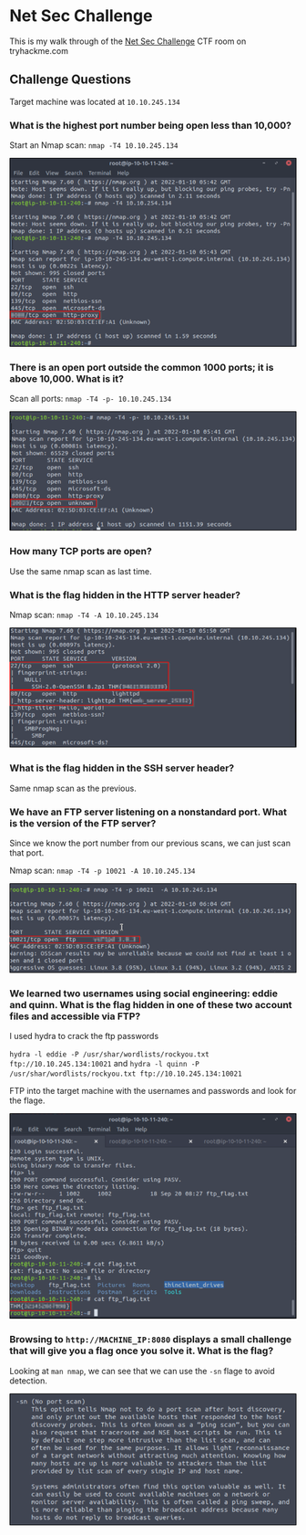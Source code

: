 
# Net Sec Challenge

This is my walk through of the [Net Sec Challenge](https://tryhackme.com/room/netsecchallenge) CTF room on tryhackme.com



## Challenge Questions

Target machine was located at `10.10.245.134`

### What is the highest port number being open less than 10,000? 

Start an Nmap scan: `nmap -T4 10.10.245.134`

![Open Port](./SCreenshots/1-1.png?raw=true 'Open Port')

### There is an open port outside the common 1000 ports; it is above 10,000. What is it?

Scan all ports: `nmap -T4 -p- 10.10.245.134`

![Highest Port](./Screenshots/1-2.png?raw=true 'Highest Port')

### How many TCP ports are open?

Use the same nmap scan as last time.

### What is the flag hidden in the HTTP server header?

Nmap scan: `nmap -T4 -A 10.10.245.134`

![Header Flags](./Screenshots/1-4.png?raw=true 'Header Flags')

### What is the flag hidden in the SSH server header?

Same nmap scan as the previous.

### We have an FTP server listening on a nonstandard port. What is the version of the FTP server?

Since we know the port number from our previous scans, we can just scan that port.

Nmap scan: `nmap -T4 -p 10021 -A 10.10.245.134`

![FTP Version](./Screenshots/1-6.png?raw=true 'FTP Version')

### We learned two usernames using social engineering: eddie and quinn. What is the flag hidden in one of these two account files and accessible via FTP?

I used hydra to crack the ftp passwords

`hydra -l eddie -P /usr/shar/wordlists/rockyou.txt ftp://10.10.245.134:10021` and `hydra -l quinn -P /usr/shar/wordlists/rockyou.txt ftp://10.10.245.134:10021`

FTP into the target machine with the usernames and passwords and look for the flage.

![Flag](./Screenshots/1-8.png?raw=true 'Flag')

### Browsing to `http://MACHINE_IP:8080` displays a small challenge that will give you a flag once you solve it. What is the flag?

Looking at `man nmap`, we can see that we can use the `-sn` flage to avoid detection.

![Challenge](./Screenshots/1-9.png?raw=true 'Challenge')